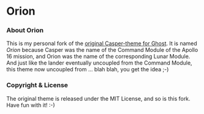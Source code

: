 # Orion

### About Orion
This is my personal fork of the [original Casper-theme for Ghost](https://github.com/TryGhost/Casper). It is named *Orion* because Casper was the name of the Command Module of the Apollo 16 mission, and Orion was the name of the corresponding Lunar Module. And just like the lander eventually uncoupled from the Command Module, this theme now uncoupled from ... blah blah, you get the idea ;-)

### Copyright & License

The original theme is released under the MIT License, and so is this fork. Have fun with it! :-)